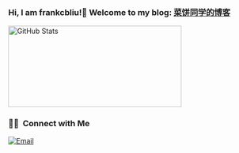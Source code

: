 <!--
**frankcbliu/frankcbliu** is a ✨ _special_ ✨ repository because its `README.md` (this file) appears on your GitHub profile.

Here are some ideas to get you started:

- 🔭 I’m currently working on ...
- 🌱 I’m currently learning ...
- 👯 I’m looking to collaborate on ...
- 🤔 I’m looking for help with ...
- 💬 Ask me about ...
- 📫 How to reach me: ...
- 😄 Pronouns: ...
- ⚡ Fun fact: ...
-->

### Hi, I am frankcbliu!👋 Welcome to my blog: [菜饼同学的博客](https://szufrank.top)

<img width="350px" height="165px" alt="GitHub Stats" src="https://github-readme-stats.vercel.app/api?username=frankcbliu&count_private=true&show_icons=true"/>

### 🤝🏻 &nbsp;Connect with Me
<a href="mailto:641259875@qq.com"><img alt="Email" src="https://img.shields.io/badge/Email-641259875@qq.com-blue?style=flat-square&logo=gmail"></a>
